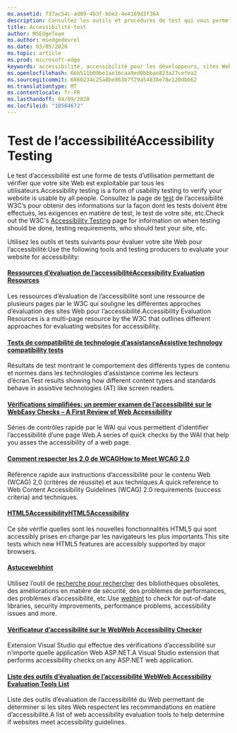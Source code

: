 ```yaml
---
ms.assetid: 737ac54c-ad89-4b3f-bbe2-4e4169d3f364
description: Consultez les outils et procédures de test qui vous permettent d’évaluer l’accessibilité d’un site Web.
title: Accessibilité-test
author: MSEdgeTeam
ms.author: msedgedevrel
ms.date: 03/05/2020
ms.topic: article
ms.prod: microsoft-edge
keywords: accessibilité, accessibilité pour les développeurs, sites Web accessibles, Edge, développement Web, ARIA, développeur, UIA, UI Automation
ms.openlocfilehash: 66b511b09be1ae16caa9ed0bbbae823a27cefea2
ms.sourcegitcommit: 6860234c25a8be863b7f29a54838e78e120dbb62
ms.translationtype: MT
ms.contentlocale: fr-FR
ms.lasthandoff: 04/09/2020
ms.locfileid: "10564672"
---
```

# <span data-ttu-id="e06cb-104">Test de l’accessibilité</span><span class="sxs-lookup"><span data-stu-id="e06cb-104">Accessibility Testing</span></span>
<span data-ttu-id="e06cb-105">Le test d’accessibilité est une forme de tests d’utilisation permettant de vérifier que votre site Web est exploitable par tous les utilisateurs.</span><span class="sxs-lookup"><span data-stu-id="e06cb-105">Accessibility testing is a form of usability testing to verify your website is usable by all people.</span></span> <span data-ttu-id="e06cb-106">Consultez la page de [test](https://www.w3.org/wiki/Accessibility_testing) de l’accessibilité W3C’s pour obtenir des informations sur la façon dont les tests doivent être effectués, les exigences en matière de test, le test de votre site, etc.</span><span class="sxs-lookup"><span data-stu-id="e06cb-106">Check out the W3C's [Accessibility Testing](https://www.w3.org/wiki/Accessibility_testing) page for information on when testing should be done, testing requirements, who should test your site, etc.</span></span>

<span data-ttu-id="e06cb-107">Utilisez les outils et tests suivants pour évaluer votre site Web pour l’accessibilité:</span><span class="sxs-lookup"><span data-stu-id="e06cb-107">Use the following tools and testing producers to evaluate your website for accessibility:</span></span>

#### [<span data-ttu-id="e06cb-108">Ressources d’évaluation de l’accessibilité</span><span class="sxs-lookup"><span data-stu-id="e06cb-108">Accessibility Evaluation Resources</span></span>](https://www.w3.org/WAI/eval/Overview.html)
<span data-ttu-id="e06cb-109">Les ressources d’évaluation de l’accessibilité sont une ressource de plusieurs pages par le W3C qui souligne les différentes approches d’évaluation des sites Web pour l’accessibilité.</span><span class="sxs-lookup"><span data-stu-id="e06cb-109">Accessibility Evaluation Resources is a multi-page resource by the W3C that outlines different approaches for evaluating websites for accessibility.</span></span>

#### [<span data-ttu-id="e06cb-110">Tests de compatibilité de technologie d’assistance</span><span class="sxs-lookup"><span data-stu-id="e06cb-110">Assistive technology compatibility tests</span></span>](http://www.powermapper.com/tests/)
<span data-ttu-id="e06cb-111">Résultats de test montrant le comportement des différents types de contenu et normes dans les technologies d’assistance comme les lecteurs d’écran.</span><span class="sxs-lookup"><span data-stu-id="e06cb-111">Test results showing how different content types and standards behave in assistive technologies (AT) like screen readers.</span></span>

#### [<span data-ttu-id="e06cb-112">Vérifications simplifiées: un premier examen de l’accessibilité sur le Web</span><span class="sxs-lookup"><span data-stu-id="e06cb-112">Easy Checks – A First Review of Web Accessibility</span></span>](https://www.w3.org/WAI/eval/preliminary.html)
<span data-ttu-id="e06cb-113">Séries de contrôles rapide par le WAI qui vous permettent d’identifier l’accessibilité d’une page Web.</span><span class="sxs-lookup"><span data-stu-id="e06cb-113">A series of quick checks by the WAI that help you asses the accessibility of a web page.</span></span>

#### [<span data-ttu-id="e06cb-114">Comment respecter les 2,0 de WCAG</span><span class="sxs-lookup"><span data-stu-id="e06cb-114">How to Meet WCAG 2.0</span></span>](https://www.w3.org/WAI/WCAG20/quickref/)
<span data-ttu-id="e06cb-115">Référence rapide aux instructions d’accessibilité pour le contenu Web (WCAG) 2,0 (critères de réussite) et aux techniques.</span><span class="sxs-lookup"><span data-stu-id="e06cb-115">A quick reference to Web Content Accessibility Guidelines (WCAG) 2.0 requirements (success criteria) and techniques.</span></span>

#### [<span data-ttu-id="e06cb-116">HTML5Accessibility</span><span class="sxs-lookup"><span data-stu-id="e06cb-116">HTML5Accessibility</span></span>](https://html5accessibility.com)
<span data-ttu-id="e06cb-117">Ce site vérifie quelles sont les nouvelles fonctionnalités HTML5 qui sont accessibly prises en charge par les navigateurs les plus importants.</span><span class="sxs-lookup"><span data-stu-id="e06cb-117">This site tests which new HTML5 features are accessibly supported by major browsers.</span></span> 

#### [<span data-ttu-id="e06cb-118">Astuce</span><span class="sxs-lookup"><span data-stu-id="e06cb-118">webhint</span></span>](https://webhint.io/)
<span data-ttu-id="e06cb-119">Utilisez l’outil de [recherche pour rechercher](https://webhint.io/) des bibliothèques obsolètes, des améliorations en matière de sécurité, des problèmes de performances, des problèmes d’accessibilité, etc.</span><span class="sxs-lookup"><span data-stu-id="e06cb-119">Use [webhint](https://webhint.io/) to check for out-of-date libraries, security improvements, performance problems, accessibility issues and more.</span></span>

#### [<span data-ttu-id="e06cb-120">Vérificateur d’accessibilité sur le Web</span><span class="sxs-lookup"><span data-stu-id="e06cb-120">Web Accessibility Checker</span></span>](https://visualstudiogallery.msdn.microsoft.com/3aabefab-1681-4fea-8f95-6a62e2f0f1ec)
<span data-ttu-id="e06cb-121">Extension Visual Studio qui effectue des vérifications d’accessibilité sur n’importe quelle application Web ASP.NET.</span><span class="sxs-lookup"><span data-stu-id="e06cb-121">A Visual Studio extension that performs accessibility checks on any ASP.NET web application.</span></span>

#### [<span data-ttu-id="e06cb-122">Liste des outils d’évaluation de l’accessibilité Web</span><span class="sxs-lookup"><span data-stu-id="e06cb-122">Web Accessibility Evaluation Tools List</span></span>](https://www.w3.org/WAI/ER/tools/index.html)
<span data-ttu-id="e06cb-123">Liste des outils d’évaluation de l’accessibilité du Web permettant de déterminer si les sites Web respectent les recommandations en matière d’accessibilité.</span><span class="sxs-lookup"><span data-stu-id="e06cb-123">A list of web accessibility evaluation tools to help determine if websites meet accessibility guidelines.</span></span>
